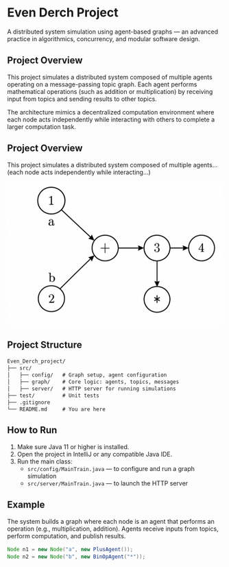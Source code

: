 # Even Derch Project

A distributed system simulation using agent-based graphs — an advanced practice in algorithmics, concurrency, and modular software design.

## Project Overview

This project simulates a distributed system composed of multiple agents operating on a message-passing topic graph. Each agent performs mathematical operations (such as addition or multiplication) by receiving input from topics and sending results to other topics.

The architecture mimics a decentralized computation environment where each node acts independently while interacting with others to complete a larger computation task.

## Project Overview

This project simulates a distributed system composed of multiple agents...
(each node acts independently while interacting...)

![Graph Diagram](Graph.png)


## Project Structure

```
Even_Derch_project/
├── src/
│   ├── config/   # Graph setup, agent configuration
│   ├── graph/    # Core logic: agents, topics, messages
│   ├── server/   # HTTP server for running simulations
├── test/         # Unit tests
├── .gitignore
└── README.md     # You are here
```


## How to Run

1. Make sure Java 11 or higher is installed.
2. Open the project in IntelliJ or any compatible Java IDE.
3. Run the main class:
   - `src/config/MainTrain.java` — to configure and run a graph simulation
   - `src/server/MainTrain.java` — to launch the HTTP server

## Example

The system builds a graph where each node is an agent that performs an operation (e.g., multiplication, addition). Agents receive inputs from topics, perform computation, and publish results.

```java
Node n1 = new Node("a", new PlusAgent());
Node n2 = new Node("b", new BinOpAgent("*"));
